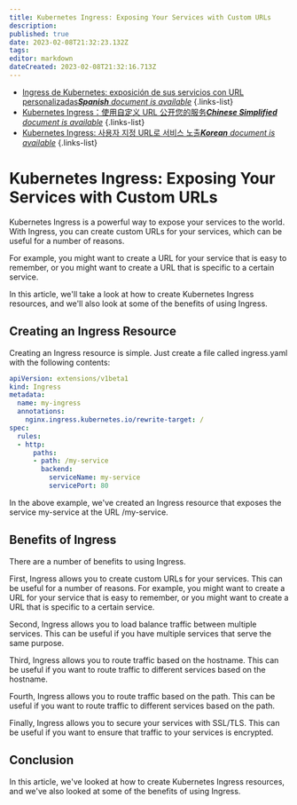 ```yaml
---
title: Kubernetes Ingress: Exposing Your Services with Custom URLs
description: 
published: true
date: 2023-02-08T21:32:23.132Z
tags: 
editor: markdown
dateCreated: 2023-02-08T21:32:16.713Z
---
```


- [Ingress de Kubernetes: exposición de sus servicios con URL personalizadas***Spanish** document is available*](/es/Knowledge-base/Kubernetes/kubernetes-ingress-exposing-your-services-with-custom-urls)
{.links-list}
- [Kubernetes Ingress：使用自定义 URL 公开您的服务***Chinese Simplified** document is available*](/zh/Knowledge-base/Kubernetes/kubernetes-ingress-exposing-your-services-with-custom-urls)
{.links-list}
- [Kubernetes Ingress: 사용자 지정 URL로 서비스 노출***Korean** document is available*](/ko/Knowledge-base/Kubernetes/kubernetes-ingress-exposing-your-services-with-custom-urls)
{.links-list}


# Kubernetes Ingress: Exposing Your Services with Custom URLs

Kubernetes Ingress is a powerful way to expose your services to the world. With Ingress, you can create custom URLs for your services, which can be useful for a number of reasons.

For example, you might want to create a URL for your service that is easy to remember, or you might want to create a URL that is specific to a certain service.

In this article, we'll take a look at how to create Kubernetes Ingress resources, and we'll also look at some of the benefits of using Ingress.

## Creating an Ingress Resource

Creating an Ingress resource is simple. Just create a file called ingress.yaml with the following contents:

```yaml
apiVersion: extensions/v1beta1
kind: Ingress
metadata:
  name: my-ingress
  annotations:
    nginx.ingress.kubernetes.io/rewrite-target: /
spec:
  rules:
  - http:
      paths:
      - path: /my-service
        backend:
          serviceName: my-service
          servicePort: 80
```

In the above example, we've created an Ingress resource that exposes the service my-service at the URL /my-service.

## Benefits of Ingress

There are a number of benefits to using Ingress.

First, Ingress allows you to create custom URLs for your services. This can be useful for a number of reasons. For example, you might want to create a URL for your service that is easy to remember, or you might want to create a URL that is specific to a certain service.

Second, Ingress allows you to load balance traffic between multiple services. This can be useful if you have multiple services that serve the same purpose.

Third, Ingress allows you to route traffic based on the hostname. This can be useful if you want to route traffic to different services based on the hostname.

Fourth, Ingress allows you to route traffic based on the path. This can be useful if you want to route traffic to different services based on the path.

Finally, Ingress allows you to secure your services with SSL/TLS. This can be useful if you want to ensure that traffic to your services is encrypted.

## Conclusion

In this article, we've looked at how to create Kubernetes Ingress resources, and we've also looked at some of the benefits of using Ingress.